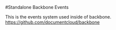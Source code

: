 #Standalone Backbone Events

This is the events system used inside of backbone. https://github.com/documentcloud/backbone
